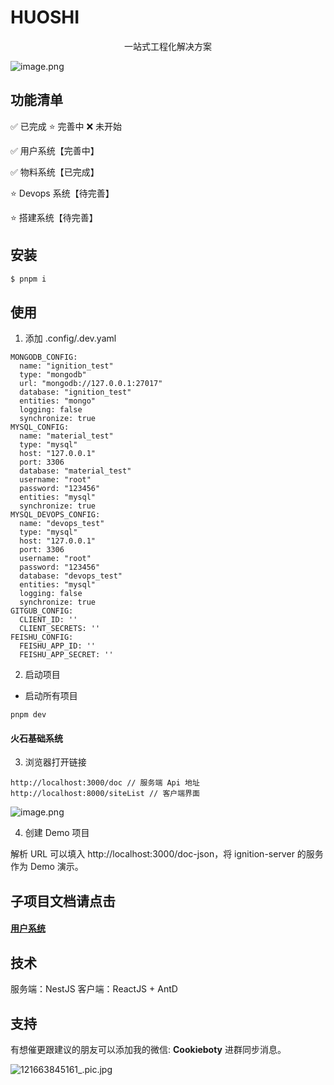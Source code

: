 # HUOSHI

<p align="center">一站式工程化解决方案</p>

![image.png](https://p1-juejin.byteimg.com/tos-cn-i-k3u1fbpfcp/d720ef26d4234208966dfc3da7f47306~tplv-k3u1fbpfcp-watermark.image?)

## 功能清单

✅ 已完成 ⭐️ 完善中 ❌ 未开始


✅ 用户系统【完善中】

✅ 物料系统【已完成】

⭐️ Devops 系统【待完善】

⭐️ 搭建系统【待完善】

## 安装
```jsx
$ pnpm i

```

## 使用

1. 添加 .config/.dev.yaml
```
MONGODB_CONFIG:
  name: "ignition_test"
  type: "mongodb"
  url: "mongodb://127.0.0.1:27017"
  database: "ignition_test"
  entities: "mongo"
  logging: false
  synchronize: true
MYSQL_CONFIG:
  name: "material_test"
  type: "mysql"
  host: "127.0.0.1"
  port: 3306
  database: "material_test"
  username: "root"
  password: "123456"
  entities: "mysql"
  synchronize: true
MYSQL_DEVOPS_CONFIG:
  name: "devops_test"
  type: "mysql"
  host: "127.0.0.1"
  port: 3306
  username: "root"
  password: "123456"
  database: "devops_test"
  entities: "mysql"
  logging: false
  synchronize: true
GITGUB_CONFIG:
  CLIENT_ID: ''
  CLIENT_SECRETS: ''
FEISHU_CONFIG:
  FEISHU_APP_ID: ''
  FEISHU_APP_SECRET: ''
```

2. 启动项目

- 启动所有项目
```
pnpm dev
```

#### 火石基础系统
3. 浏览器打开链接
```
http://localhost:3000/doc // 服务端 Api 地址
http://localhost:8000/siteList // 客户端界面
```

![image.png](https://p3-juejin.byteimg.com/tos-cn-i-k3u1fbpfcp/d1101a963c784de8b9f970bf86545095~tplv-k3u1fbpfcp-watermark.image?)

4. 创建 Demo 项目

解析 URL 可以填入 http://localhost:3000/doc-json，将 ignition-server 的服务作为 Demo 演示。

## 子项目文档请点击
#### [用户系统](https://github.com/Ignition-Space/ignition/blob/main/docs/user-center.md)

## 技术

服务端：NestJS
客户端：ReactJS + AntD

## 支持

有想催更跟建议的朋友可以添加我的微信: **Cookieboty** 进群同步消息。

![121663845161_.pic.jpg](https://p9-juejin.byteimg.com/tos-cn-i-k3u1fbpfcp/d6fb48debdfe4a88a81fd5bedbbea23f~tplv-k3u1fbpfcp-watermark.image?)